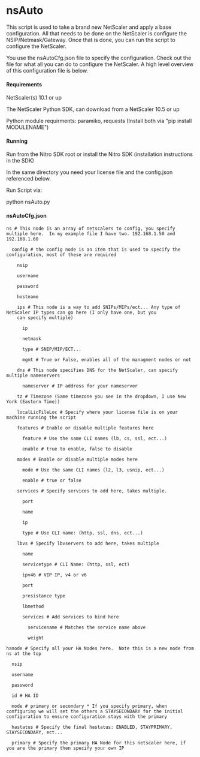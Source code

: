 nsAuto
======
This script is used to take a brand new NetScaler and apply a base configuration.  All that needs to be done on the NetScaler is configure the NSIP/Netmask/Gateway.  Once that is done, you can run the script to configure the NetScaler.

You use the nsAutoCfg.json file to specify the configuration.  Check out the file for what all you can do to configure the NetScaler.  A high level overview of this configuration file is below.

#### Requirements
NetScaler(s) 10.1 or up

The NetScaler Python SDK, can download from a NetScaler 10.5 or up

Python module requirments: paramiko, requests (Install both via "pip install MODULENAME")

#### Running
Run from the Nitro SDK root or install the Nitro SDK (installation instructions in the SDK)

In the same directory you need your license file and the config.json referenced below.



Run Script via:

python nsAuto.py


#### nsAutoCfg.json
```
ns # This node is an array of netscalers to config, you specify multiple here.  In my example file I have two. 192.168.1.50 and 192.168.1.60

  config # the config node is an item that is used to specify the configuration, most of these are required

    nsip

    username

    password

    hostname

    ips # This node is a way to add SNIPs/MIPs/ect... Any type of NetScaler IP types can go here (I only have one, but you 
    can specify multiple)
    
      ip
    
      netmask
    
      type # SNIP/MIP/ECT...
    
      mgmt # True or False, enables all of the managment nodes or not
    
    dns # This node specifies DNS for the NetScaler, can specify multiple nameservers
    
      nameserver # IP address for your nameserver

    tz # Timezone (Same timezone you see in the dropdown, I use New York (Eastern Time))

    localLicFileLoc # Specify where your license file is on your machine running the script

    features # Enable or disable multiple features here

      feature # Use the same CLI names (lb, cs, ssl, ect...)

      enable # true to enable, false to disable

    modes # Enable or disable multiple modes here

      mode # Use the same CLI names (l2, l3, usnip, ect...)

      enable # true or false

    services # Specify services to add here, takes multiple.

      port

      name

      ip

      type # Use CLI name: (http, ssl, dns, ect...)

    lbvs # Specify lbvservers to add here, takes multiple

      name

      servicetype # CLI Name: (http, ssl, ect)

      ipv46 # VIP IP, v4 or v6

      port

      presistance type

      lbmethod

      services # Add services to bind here

        servicename # Matches the service name above

        weight

hanode # Specify all your HA Nodes here.  Note this is a new node from ns at the top

  nsip

  username

  password

  id # HA ID

  mode # primary or secondary * If you specify primary, when configuring we will set the others a STAYSECONDARY for the initial configuration to ensure configuration stays with the primary
  
  hastatus # Specify the final hastatus: ENABLED, STAYPRIMARY, STAYSECONDARY, ect...
  
  primary # Specify the primary HA Node for this netscaler here, if you are the primary then specify your own IP
```
